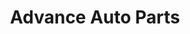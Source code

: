 ---
title: "Advance Auto Parts"
url: /orlando/advance-auto-parts-west-church-street/
shop: car parts
---